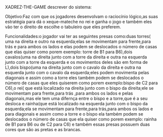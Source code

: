 XADREZ-THE-GAME
descrever do sistema:

Objetivo:Faz com que os jogadores desenvolvam o raciocínio lógico,as suas estratégia para dá o xeque-mateche no rei e ganha o jogo e também eles vão ter o direito de escolhe o tabuleiro que eles preferem.

Funcionalidades:o jogador vai ter as seguintes presas como:duas torres( uma na direita e outro na esquerda;elas se movimentam para frente,para trás e para ambos os lados e elas podem se deslocados o número de casas que elas quiser como porem exemplo: torre de B1 para B6),dois cavalos(uma na direita junto com a torre da direita e outra na esquerda junto com a torre da esquerda e os movimentos deles são em forma de L),dois bispo(uma na direita junto com o cavalo da direita e outra na esquerda junto com o cavalo da esquerda;eles podem movimenta pelas diagonais e assim como a torre eles também podem se deslocados o número de casas que eles quiserem como porem exemplo:bispo de C2 para C6),o rei( que está localizado na direita junto com o bispo da direita;ele se movimentam para frente,para trás ,para ambos os lados e pelas diagonais,mas ele tem uma difernça entre o bispo e a torre,que é a seu desloca e rainha(que está localizado na esquerda junto com o bispo da esquerda;ela se movimentam para frente,para trás,para ambos os lados e para diagonais e assim como a torre e o bispo ela também podem se deslocados o número de casas que ela quiser como porem exemplo: rainha de B1 para B6 ou de C2 para C6) e também essas presas possuem duas cores que são as pretas e as brancas.
